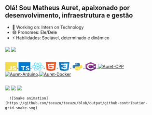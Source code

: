 
## Olá! Sou Matheus Auret, apaixonado por desenvolvimento, infraestrutura e gestão

- 🔭 Working on: Intern on Technology
- 😄 Pronomes: Ele/Dele
- ⚡ Habilidades: Sociável, determinado e dinâmico

<div>
  <a href="https://github.com/teeuzu">
  <img height="160em"   align="center" src="https://github-readme-stats.vercel.app/api?username=teeuzu&show_icons=true&theme=dark&include_all_commits=true&count_private=true"/>
  <img height="120em"  align="center" src="https://github-readme-stats.vercel.app/api/top-langs/?username=teeuzu&layout=compact&langs_count=7&theme=dark" />

  
</div>
 <br>
 <div style="display: inline_block"><br>
  <img align="center" alt="Auret-Js" height="30" width="40" src="https://raw.githubusercontent.com/devicons/devicon/master/icons/javascript/javascript-plain.svg">
  <img align="center" alt="Auret-Ts" height="30" width="40" src="https://raw.githubusercontent.com/devicons/devicon/master/icons/typescript/typescript-plain.svg">
  <img align="center" alt="Auret-React" height="30" width="40" src="https://raw.githubusercontent.com/devicons/devicon/master/icons/react/react-original.svg">
  <img align="center" alt="Auret-HTML" height="30" width="40" src="https://raw.githubusercontent.com/devicons/devicon/master/icons/html5/html5-original.svg">
  <img align="center" alt="Auret-CSS" height="30" width="40" src="https://raw.githubusercontent.com/devicons/devicon/master/icons/css3/css3-original.svg">
  <img align="center" alt="Auret-Python" height="30" width="40" src="https://raw.githubusercontent.com/devicons/devicon/master/icons/python/python-original.svg">
  <img align="center" alt="Auret-Csharp" height="30" width="40" src="https://raw.githubusercontent.com/devicons/devicon/master/icons/csharp/csharp-original.svg">
   <img align="center" alt="Auret-CPP" height="30" width="40" src="https://cdn.jsdelivr.net/gh/devicons/devicon/icons/cplusplus/cplusplus-original.svg" />
  <img align="center" alt="Auret-Arduino" height="30" width="40" src="https://cdn.jsdelivr.net/gh/devicons/devicon/icons/arduino/arduino-original-wordmark.svg" />
  <img align="center" alt="Auret-Docker" height="30" width="40" src="https://cdn.jsdelivr.net/gh/devicons/devicon/icons/docker/docker-plain.svg" />
   <div> 
     
   ##
   
   <div> 
  <a href="https://instagram.com/teeuzu" target="_blank"><img src="https://img.shields.io/badge/-Instagram-%23E4405F?style=for-the-badge&logo=instagram&logoColor=white" target="_blank"></a>
  <a href = "mailto:dasilvalucas909@gmail.com"><img src="https://img.shields.io/badge/-Gmail-%23333?style=for-the-badge&logo=gmail&logoColor=white" target="_blank"></a>
  <a href="https://www.linkedin.com/in/matheus-auret" target="_blank"><img src="https://img.shields.io/badge/-LinkedIn-%230077B5?style=for-the-badge&logo=linkedin&logoColor=white" target="_blank"></a> 
      <div> 
     
   
     
      ![Snake animation](https://github.com/teeuzu/teeuzu/blob/output/github-contribution-grid-snake.svg)
    
